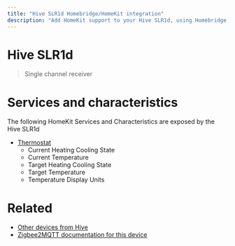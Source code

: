 ```yaml
---
title: "Hive SLR1d Homebridge/HomeKit integration"
description: "Add HomeKit support to your Hive SLR1d, using Homebridge, Zigbee2MQTT and homebridge-z2m."
---
```

<!---
This file has been GENERATED using src/docgen/docgen.ts
DO NOT EDIT THIS FILE MANUALLY!
-->
# Hive SLR1d
> Single channel receiver


# Services and characteristics
The following HomeKit Services and Characteristics are exposed by
the Hive SLR1d

* [Thermostat](../../climate.md)
  * Current Heating Cooling State
  * Current Temperature
  * Target Heating Cooling State
  * Target Temperature
  * Temperature Display Units


# Related
* [Other devices from Hive](../index.md#hive)
* [Zigbee2MQTT documentation for this device](https://www.zigbee2mqtt.io/devices/SLR1d.html)